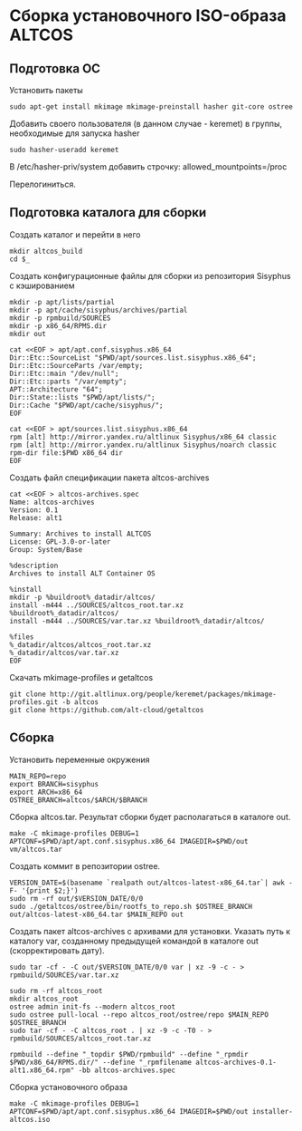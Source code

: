 #  Сборка установочного ISO-образа ALTCOS

## Подготовка ОС
Установить пакеты
```
sudo apt-get install mkimage mkimage-preinstall hasher git-core ostree
```

Добавить своего пользователя (в данном случае - keremet) в группы, необходимые для запуска hasher
```
sudo hasher-useradd keremet
```

В /etc/hasher-priv/system добавить строчку: allowed_mountpoints=/proc

Перелогиниться.

## Подготовка каталога для сборки

Создать каталог и перейти в него
```
mkdir altcos_build
cd $_
```

Создать конфигурационные файлы для сборки из репозитория Sisyphus с кэшированием
```
mkdir -p apt/lists/partial
mkdir -p apt/cache/sisyphus/archives/partial
mkdir -p rpmbuild/SOURCES
mkdir -p x86_64/RPMS.dir
mkdir out

cat <<EOF > apt/apt.conf.sisyphus.x86_64
Dir::Etc::SourceList "$PWD/apt/sources.list.sisyphus.x86_64";
Dir::Etc::SourceParts /var/empty;
Dir::Etc::main "/dev/null";
Dir::Etc::parts "/var/empty";
APT::Architecture "64";
Dir::State::lists "$PWD/apt/lists/";
Dir::Cache "$PWD/apt/cache/sisyphus/";
EOF

cat <<EOF > apt/sources.list.sisyphus.x86_64
rpm [alt] http://mirror.yandex.ru/altlinux Sisyphus/x86_64 classic
rpm [alt] http://mirror.yandex.ru/altlinux Sisyphus/noarch classic
rpm-dir file:$PWD x86_64 dir
EOF
```


Создать файл спецификации пакета altcos-archives
```
cat <<EOF > altcos-archives.spec
Name: altcos-archives
Version: 0.1
Release: alt1

Summary: Archives to install ALTCOS
License: GPL-3.0-or-later
Group: System/Base

%description
Archives to install ALT Container OS

%install
mkdir -p %buildroot%_datadir/altcos/
install -m444 ../SOURCES/altcos_root.tar.xz %buildroot%_datadir/altcos/
install -m444 ../SOURCES/var.tar.xz %buildroot%_datadir/altcos/

%files
%_datadir/altcos/altcos_root.tar.xz
%_datadir/altcos/var.tar.xz
EOF
```

Скачать mkimage-profiles и getaltcos
```
git clone http://git.altlinux.org/people/keremet/packages/mkimage-profiles.git -b altcos
git clone https://github.com/alt-cloud/getaltcos
```

## Сборка
Установить переменные окружения
```
MAIN_REPO=repo
export BRANCH=sisyphus
export ARCH=x86_64
OSTREE_BRANCH=altcos/$ARCH/$BRANCH
```

Сборка altcos.tar. Результат сборки будет располагаться в каталоге out.
```
make -C mkimage-profiles DEBUG=1 APTCONF=$PWD/apt/apt.conf.sisyphus.x86_64 IMAGEDIR=$PWD/out vm/altcos.tar
```

Создать коммит в репозитории ostree.
```
VERSION_DATE=$(basename `realpath out/altcos-latest-x86_64.tar`| awk -F- '{print $2;}')
sudo rm -rf out/$VERSION_DATE/0/0
sudo ./getaltcos/ostree/bin/rootfs_to_repo.sh $OSTREE_BRANCH out/altcos-latest-x86_64.tar $MAIN_REPO out
```

Создать пакет altcos-archives с архивами для установки. Указать путь к каталогу var, созданному предыдущей командой в каталоге out (скорректировать дату).
```
sudo tar -cf - -C out/$VERSION_DATE/0/0 var | xz -9 -c - > rpmbuild/SOURCES/var.tar.xz

sudo rm -rf altcos_root
mkdir altcos_root
ostree admin init-fs --modern altcos_root
sudo ostree pull-local --repo altcos_root/ostree/repo $MAIN_REPO $OSTREE_BRANCH
sudo tar -cf - -C altcos_root . | xz -9 -c -T0 - > rpmbuild/SOURCES/altcos_root.tar.xz

rpmbuild --define "_topdir $PWD/rpmbuild" --define "_rpmdir $PWD/x86_64/RPMS.dir/" --define "_rpmfilename altcos-archives-0.1-alt1.x86_64.rpm" -bb altcos-archives.spec
```

Сборка установочного образа
```
make -C mkimage-profiles DEBUG=1 APTCONF=$PWD/apt/apt.conf.sisyphus.x86_64 IMAGEDIR=$PWD/out installer-altcos.iso
```
